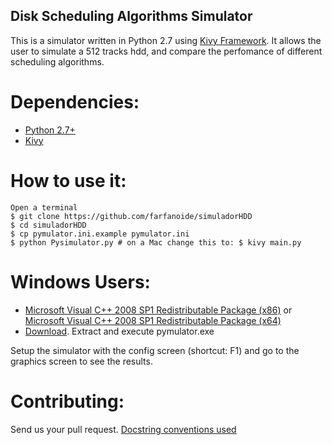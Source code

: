 ## Disk Scheduling Algorithms Simulator


This is a simulator written in Python 2.7 using [Kivy Framework][1]. 
It allows the user to simulate a 512 tracks hdd, and compare the perfomance of different scheduling algorithms.

Dependencies:
=============
* [Python 2.7+][2]
* [Kivy][1]

How to use it:
=============
    Open a terminal
    $ git clone https://github.com/farfanoide/simuladorHDD
    $ cd simuladorHDD
    $ cp pymulator.ini.example pymulator.ini
    $ python Pysimulator.py # on a Mac change this to: $ kivy main.py

Windows Users:
=============
* [Microsoft Visual C++ 2008 SP1 Redistributable Package (x86)][5] or [Microsoft Visual C++ 2008 SP1 Redistributable Package (x64)][6]
* [Download][4]. Extract and execute pymulator.exe


Setup the simulator with the config screen (shortcut: F1) and go to the graphics screen to see the results.


Contributing:
=============
Send us your pull request.
[Docstring conventions used][3]

<!-- Links -->
[1]: http://kivy.org
[2]: http://www.python.org/
[3]: http://www.python.org/dev/peps/pep-0257/
[4]: https://www.dropbox.com/sh/umxjta8ahfdpwhf/6fU_Tdqyrw
[5]: http://www.microsoft.com/en-us/download/details.aspx?id=5582
[6]: http://www.microsoft.com/en-us/download/details.aspx?id=2092